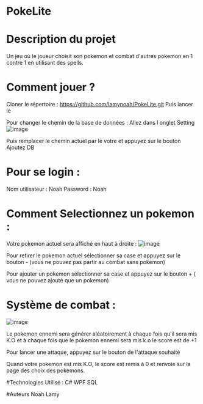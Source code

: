 # PokeLite

# Description du projet

Un jeu où le joueur choisit son pokemon et combat d'autres pokemon en 1 contre 1  en utilisant des spells.


# Comment jouer ? 
Cloner le répertoire : https://github.com/lamynoah/PokeLite.git
Puis lancer le  

Pour changer le chemin de la base de données :  Allez dans l onglet Setting  
![image](https://github.com/user-attachments/assets/b215bbba-92cb-46c8-b6f4-63a0d55e5ed8)

Puis remplacer le chemin actuel par le votre et appuyez sur le bouton Ajoutez DB


# Pour se login  : 
Nom utilisateur : Noah
Password : Noah


# Comment Selectionnez un pokemon : 
Votre pokemon actuel sera affiché en haut à droite : 
![image](https://github.com/user-attachments/assets/289e9cba-c553-47d1-9a38-2382183bb310)


Pour retirer le pokemon actuel sélectionner sa case et appuyez sur le bouton - (vous ne pouvez pas partir au combat sans pokemon)

Pour ajouter un pokemon sélectionner sa case et appuyez sur le bouton + ( vous ne pouvez ajouté que un pokemon)




# Système de combat : 
![image](https://github.com/user-attachments/assets/8418ae03-7906-4ba1-b608-0b91652bf10d)


Le pokemon ennemi sera générer aléatoirement à chaque fois qu'il sera mis K.O  et à chaque fois que le pokemon ennemi sera mis k.o le score est de +1

Pour lancer une attaque, appuyez sur le bouton de l'attaque souhaité 


Quand votre pokemon est mis K.O, le score est remis à 0 et renvoie sur la page des choix des pokemons.



#Technologies Utilisé : 
C#
WPF 
SQL

#Auteurs 
Noah Lamy












